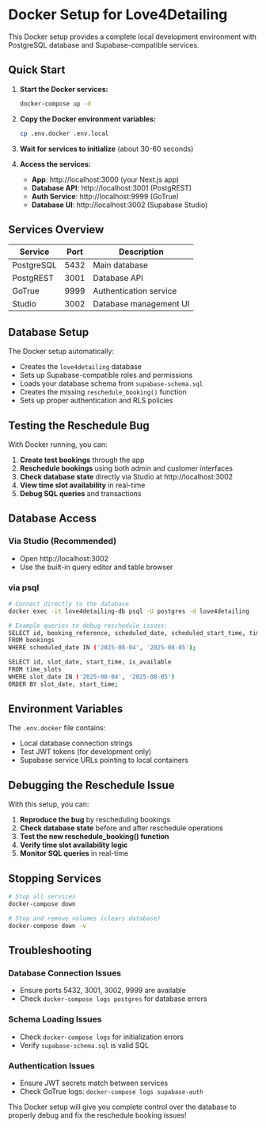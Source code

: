 # Docker Setup for Love4Detailing

This Docker setup provides a complete local development environment with PostgreSQL database and Supabase-compatible services.

## Quick Start

1. **Start the Docker services:**
   ```bash
   docker-compose up -d
   ```

2. **Copy the Docker environment variables:**
   ```bash
   cp .env.docker .env.local
   ```

3. **Wait for services to initialize** (about 30-60 seconds)

4. **Access the services:**
   - **App**: http://localhost:3000 (your Next.js app)
   - **Database API**: http://localhost:3001 (PostgREST)
   - **Auth Service**: http://localhost:9999 (GoTrue)
   - **Database UI**: http://localhost:3002 (Supabase Studio)

## Services Overview

| Service | Port | Description |
|---------|------|-------------|
| PostgreSQL | 5432 | Main database |
| PostgREST | 3001 | Database API |
| GoTrue | 9999 | Authentication service |
| Studio | 3002 | Database management UI |

## Database Setup

The Docker setup automatically:
- Creates the `love4detailing` database
- Sets up Supabase-compatible roles and permissions
- Loads your database schema from `supabase-schema.sql`
- Creates the missing `reschedule_booking()` function
- Sets up proper authentication and RLS policies

## Testing the Reschedule Bug

With Docker running, you can:

1. **Create test bookings** through the app
2. **Reschedule bookings** using both admin and customer interfaces
3. **Check database state** directly via Studio at http://localhost:3002
4. **View time slot availability** in real-time
5. **Debug SQL queries** and transactions

## Database Access

### Via Studio (Recommended)
- Open http://localhost:3002
- Use the built-in query editor and table browser

### via psql
```bash
# Connect directly to the database
docker exec -it love4detailing-db psql -U postgres -d love4detailing

# Example queries to debug reschedule issues:
SELECT id, booking_reference, scheduled_date, scheduled_start_time, time_slot_id, status 
FROM bookings 
WHERE scheduled_date IN ('2025-08-04', '2025-08-05');

SELECT id, slot_date, start_time, is_available 
FROM time_slots 
WHERE slot_date IN ('2025-08-04', '2025-08-05')
ORDER BY slot_date, start_time;
```

## Environment Variables

The `.env.docker` file contains:
- Local database connection strings
- Test JWT tokens (for development only)
- Supabase service URLs pointing to local containers

## Debugging the Reschedule Issue

With this setup, you can:

1. **Reproduce the bug** by rescheduling bookings
2. **Check database state** before and after reschedule operations
3. **Test the new reschedule_booking() function** 
4. **Verify time slot availability logic**
5. **Monitor SQL queries** in real-time

## Stopping Services

```bash
# Stop all services
docker-compose down

# Stop and remove volumes (clears database)
docker-compose down -v
```

## Troubleshooting

### Database Connection Issues
- Ensure ports 5432, 3001, 3002, 9999 are available
- Check `docker-compose logs postgres` for database errors

### Schema Loading Issues  
- Check `docker-compose logs` for initialization errors
- Verify `supabase-schema.sql` is valid SQL

### Authentication Issues
- Ensure JWT secrets match between services
- Check GoTrue logs: `docker-compose logs supabase-auth`

This Docker setup will give you complete control over the database to properly debug and fix the reschedule booking issues!